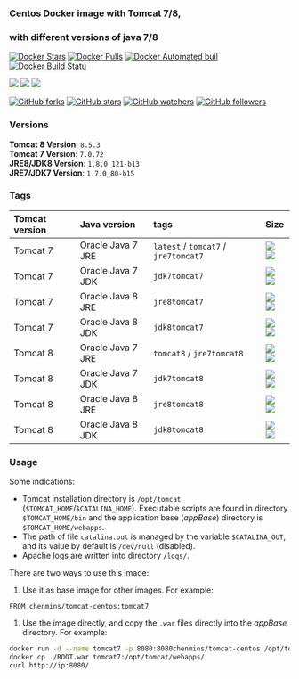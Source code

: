 ### Centos Docker image with Tomcat 7/8, 
### with different versions of java 7/8

[![Docker Stars](https://img.shields.io/docker/stars/chenmins/tomcat-centos.svg)]() [![Docker Pulls](https://img.shields.io/docker/pulls/chenmins/tomcat-centos.svg)]() [![Docker Automated buil](https://img.shields.io/docker/automated/chenmins/tomcat-centos.svg)]() [![Docker Build Statu](https://img.shields.io/docker/build/chenmins/tomcat-centos.svg)]()

[![](https://images.microbadger.com/badges/image/chenmins/tomcat-centos.svg)](https://microbadger.com/images/chenmins/tomcat-centos "Get your own image badge on microbadger.com") [![](https://images.microbadger.com/badges/version/chenmins/tomcat-centos.svg)](https://microbadger.com/images/chenmins/tomcat-centos "Get your own version badge on microbadger.com") [![](https://images.microbadger.com/badges/license/chenmins/tomcat-centos.svg)](https://microbadger.com/images/chenmins/tomcat-centos "Get your own license badge on microbadger.com")

[![GitHub forks](https://img.shields.io/github/forks/chenmins/tomcat-centos.svg?style=social&label=Fork)]() [![GitHub stars](https://img.shields.io/github/stars/chenmins/tomcat-centos.svg?style=social&label=Star)]() [![GitHub watchers](https://img.shields.io/github/watchers/chenmins/tomcat-centos.svg?style=social&label=Watch)]() [![GitHub followers](https://img.shields.io/github/followers/chenmins.svg?style=social&label=Follow)]()


### Versions

**Tomcat 8 Version**: `8.5.3`  
**Tomcat 7 Version**: `7.0.72`  
**JRE8/JDK8 Version**: `1.8.0_121-b13`  
**JRE7/JDK7 Version**: `1.7.0_80-b15`

### Tags

| Tomcat version | Java version      | tags                                 | Size                                                                                                                                              |
|:---------------|:------------------|:-------------------------------------|:--------------------------------------------------------------------------------------------------------------------------------------------------|
| Tomcat 7       | Oracle Java 7 JRE | `latest` / `tomcat7` / `jre7tomcat7` | [![](https://images.microbadger.com/badges/image/chenmins/tomcat-centos.svg)](https://microbadger.com/images/chenmins/tomcat-centos "Get your own image badge on microbadger.com") [![](https://images.microbadger.com/badges/version/chenmins/tomcat-centos.svg)](https://microbadger.com/images/chenmins/tomcat-centos "Get your own version badge on microbadger.com") |
| Tomcat 7       | Oracle Java 7 JDK | `jdk7tomcat7` | [![](https://images.microbadger.com/badges/image/chenmins/tomcat-centos:jdk7tomcat7.svg)](https://microbadger.com/images/chenmins/tomcat-centos:jdk7tomcat7 "Get your own image badge on microbadger.com") [![](https://images.microbadger.com/badges/version/chenmins/tomcat-centos:jdk7tomcat7.svg)](https://microbadger.com/images/chenmins/tomcat-centos:jdk7tomcat7 "Get your own version badge on microbadger.com") |
| Tomcat 7       | Oracle Java 8 JRE | `jre8tomcat7` | [![](https://images.microbadger.com/badges/image/chenmins/tomcat-centos:jre8tomcat7.svg)](https://microbadger.com/images/chenmins/tomcat-centos:jre8tomcat7 "Get your own image badge on microbadger.com") [![](https://images.microbadger.com/badges/version/chenmins/tomcat-centos:jre8tomcat7.svg)](https://microbadger.com/images/chenmins/tomcat-centos:jre8tomcat7 "Get your own version badge on microbadger.com") |
| Tomcat 7       | Oracle Java 8 JDK | `jdk8tomcat7` | [![](https://images.microbadger.com/badges/image/chenmins/tomcat-centos:jdk8tomcat7.svg)](https://microbadger.com/images/chenmins/tomcat-centos:jdk8tomcat7 "Get your own image badge on microbadger.com") [![](https://images.microbadger.com/badges/version/chenmins/tomcat-centos:jdk8tomcat7.svg)](https://microbadger.com/images/chenmins/tomcat-centos:jdk8tomcat7 "Get your own version badge on microbadger.com") |
| Tomcat 8       | Oracle Java 7 JRE | `tomcat8` / `jre7tomcat8` | [![](https://images.microbadger.com/badges/image/chenmins/tomcat-centos:jre7tomcat8.svg)](https://microbadger.com/images/chenmins/tomcat-centos:jre7tomcat8 "Get your own image badge on microbadger.com") [![](https://images.microbadger.com/badges/version/chenmins/tomcat-centos:jre7tomcat8.svg)](https://microbadger.com/images/chenmins/tomcat-centos:jre7tomcat8 "Get your own version badge on microbadger.com") |
| Tomcat 8       | Oracle Java 7 JDK | `jdk7tomcat8` | [![](https://images.microbadger.com/badges/image/chenmins/tomcat-centos:jdk7tomcat8.svg)](https://microbadger.com/images/chenmins/tomcat-centos:jdk7tomcat8 "Get your own image badge on microbadger.com") [![](https://images.microbadger.com/badges/version/chenmins/tomcat-centos:jdk7tomcat8.svg)](https://microbadger.com/images/chenmins/tomcat-centos:jdk7tomcat8 "Get your own version badge on microbadger.com") |
| Tomcat 8       | Oracle Java 8 JRE | `jre8tomcat8` | [![](https://images.microbadger.com/badges/image/chenmins/tomcat-centos:jre8tomcat8.svg)](https://microbadger.com/images/chenmins/tomcat-centos:jre8tomcat8 "Get your own image badge on microbadger.com") [![](https://images.microbadger.com/badges/version/chenmins/tomcat-centos:jre8tomcat8.svg)](https://microbadger.com/images/chenmins/tomcat-centos:jre8tomcat8 "Get your own version badge on microbadger.com") |
| Tomcat 8       | Oracle Java 8 JDK | `jdk8tomcat8` | [![](https://images.microbadger.com/badges/image/chenmins/tomcat-centos:jdk8tomcat8.svg)](https://microbadger.com/images/chenmins/tomcat-centos:jdk8tomcat8 "Get your own image badge on microbadger.com") [![](https://images.microbadger.com/badges/version/chenmins/tomcat-centos:jdk8tomcat8.svg)](https://microbadger.com/images/chenmins/tomcat-centos:jdk8tomcat8 "Get your own version badge on microbadger.com") |



### Usage

Some indications:

* Tomcat installation directory is `/opt/tomcat` (`$TOMCAT_HOME`/`$CATALINA_HOME`). Executable scripts are found in directory `$TOMCAT_HOME/bin` and the application base (*appBase*) directory is `$TOMCAT_HOME/webapps`.
* The path of file `catalina.out` is managed by the variable `$CATALINA_OUT`, and its value by default is `/dev/null` (disabled).
* Apache logs are written into directory `/logs/`.

There are two ways to use this image:

1. Use it as base image for other images. For example:

  ```
  FROM chenmins/tomcat-centos:tomcat7
  ```

1. Use the image directly, and copy the `.war` files directly into the *appBase* directory. For example:

  ```bash
  docker run -d --name tomcat7 -p 8080:8080chenmins/tomcat-centos /opt/tomcat/bin/catalina.sh run
  docker cp ./ROOT.war tomcat7:/opt/tomcat/webapps/
  curl http://ip:8080/
  ```
